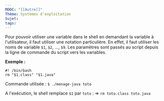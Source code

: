 ```yaml
---
MOOC: "[[Autre]]"
Thème: Systèmes d'exploitation
Sujet:
tags:
---
```


Pour pouvoir utiliser une variable dans le shell en demandant la variable à l'utilisateur, il faut utiliser une notation particulière. En effet, il faut utiliser les noms de variable `$1`, `$2`, ..., `$9`. Les paramètres sont passés au script depuis la ligne de commande du script vers les variables.

**Exemple :**

```Shell
#! /bin/bash
rm "$1.class" "$1.java"
```

Commande utilisée : `$ ./menage-java toto`

A l'exécution, le shell remplace `$1` par `toto` :
⇒ `rm toto.class toto.java`

